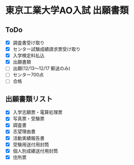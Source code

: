 # 東京工業大学AO入試 出願書類

## ToDo
- [x] 調査書受け取り
- [x] センター試験成績請求票受け取り
- [x] 入学検定料払込
- [x] 出願書類
- [ ] 出願(12/13〜12/17 郵送のみ)
- [ ] センター700点
- [ ] 合格

## 出願書類リスト
- [x] 入学志願票・電算処理票
- [x] 写真票・受験票
- [x] 調査書
- [x] 志望理由書
- [x] 活動実績報告書
- [x] 受験用送付用封筒
- [x] 個人別成績送付用封筒
- [x] 住所票
